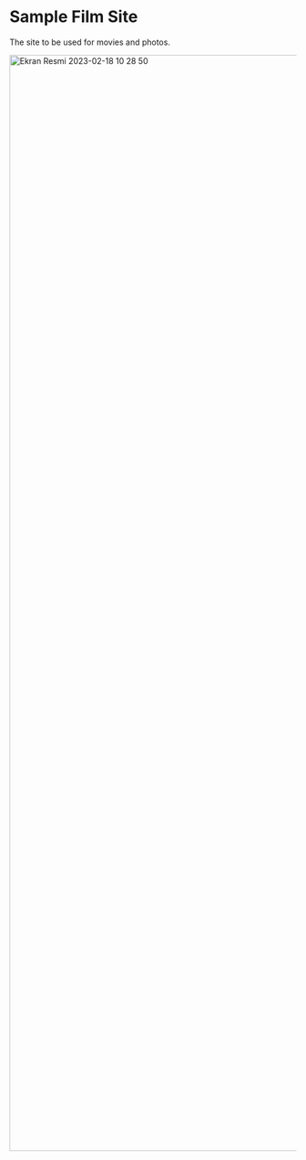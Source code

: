 <h1>Sample Film Site</h1>
<p>The site to be used for movies and photos.</p>
<img width="1920" alt="Ekran Resmi 2023-02-18 10 28 50" src="https://user-images.githubusercontent.com/105823500/219852904-345964ae-996d-4581-8c8d-d90c367c3caa.png">
